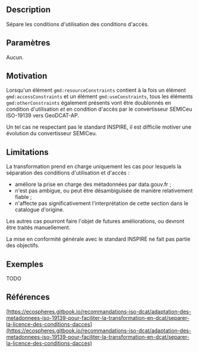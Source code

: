 ## Description

Sépare les conditions d'utilisation des conditions d'accès.


## Paramètres

Aucun.


## Motivation

Lorsqu'un élément `gmd:resourceConstraints` contient à la fois un élément `gmd:accessConstraints` et un élément `gmd:useConstraints`, tous les éléments `gmd:otherConstraints` également présents vont être doublonnés en condition d'utilisation *et* en condition d'accès par le convertisseur SEMICeu ISO-19139 vers GeoDCAT-AP.

Un tel cas ne respectant pas le standard INSPIRE, il est difficile motiver une évolution du convertisseur SEMICeu.


## Limitations

La transformation prend en charge uniquement les cas pour lesquels la séparation des conditions d'utilisation et d'accès : 

- améliore la prise en charge des métadonnées par data.gouv.fr ;
- n'est pas ambigue, ou peut être désambiguïsée de manière relativement fiable ;
- n'affecte pas significativement l'interprétation de cette section dans le catalogue d'origine.

Les autres cas pourront faire l'objet de futures améliorations, ou devront être traités manuellement.

La mise en conformité générale avec le standard INSPIRE ne fait pas partie des objectifs.


## Exemples

TODO


## Références

[https://ecospheres.gitbook.io/recommandations-iso-dcat/adaptation-des-metadonnees-iso-19139-pour-faciliter-la-transformation-en-dcat/separer-la-licence-des-conditions-dacces](https://ecospheres.gitbook.io/recommandations-iso-dcat/adaptation-des-metadonnees-iso-19139-pour-faciliter-la-transformation-en-dcat/separer-la-licence-des-conditions-dacces)
